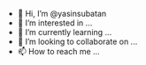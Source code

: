 - 👋 Hi, I’m @yasinsubatan
- 👀 I’m interested in ...
- 🌱 I’m currently learning ...
- 💞️ I’m looking to collaborate on ...
- 📫 How to reach me ...

<!---
yasinsubatan/yasinsubatan is a ✨ special ✨ repository because its `README.md` (this file) appears on your GitHub profile.
You can click the Preview link to take a look at your changes.
--->
